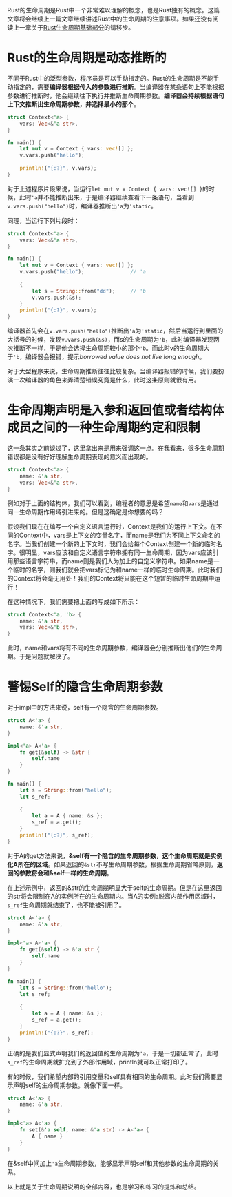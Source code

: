 Rust的生命周期是Rust中一个非常难以理解的概念，也是Rust独有的概念。这篇文章将会继续上一篇文章继续讲述Rust中的生命周期的注意事项。如果还没有阅读上一章关于[Rust生命周期基础部分](https://zhuanlan.zhihu.com/p/93193353)的请移步。

# Rust的生命周期是动态推断的

不同于Rust中的泛型参数，程序员是可以手动指定的。Rust的生命周期是不能手动指定的，需要**编译器根据传入的参数进行推断**。当编译器在某条语句上不能根据参数进行推断时，他会继续往下执行并推断生命周期参数。**编译器会持续根据语句上下文推断出生命周期参数，并选择最小的那个**。

```rust
struct Context<'a> {
    vars: Vec<&'a str>,
}

fn main() {
    let mut v = Context { vars: vec![] };
    v.vars.push("hello");
    
    println!("{:?}", v.vars);
}
```

对于上述程序片段来说，当运行`let mut v = Context { vars: vec![] }`的时候，此时`'a`并不能推断出来，于是编译器继续查看下一条语句，当看到`v.vars.push("hello")`时，编译器推断出`'a`为`'static`。

同理，当运行下列片段时：

```rust
struct Context<'a> {
    vars: Vec<&'a str>,
}

fn main() {
    let mut v = Context { vars: vec![] };
    v.vars.push("hello");               // 'a
    
    {
        let s = String::from("dd");     // 'b
        v.vars.push(&s);
    }
    println!("{:?}", v.vars);
}
```

编译器首先会在`v.vars.push("hello")`推断出`'a`为`'static`，然后当运行到里面的大括号的时候，发现`v.vars.push(&s)`，而s的生命周期为`'b`，此时编译器发现两次推断不一样，于是他会选择生命周期较小的那个`'b`。而此时v的生命周期大于`'b`，编译器会报错，提示*borrowed value does not live long enough*。

对于大型程序来说，生命周期推断往往比较复杂。当编译器报错的时候，我们要扮演一次编译器的角色来弄清楚错误究竟是什么，此时这条原则就很有用。

# 生命周期声明是入参和返回值或者结构体成员之间的一种生命周期约定和限制

这一条其实之前谈过了，这里拿出来是用来强调这一点。在我看来，很多生命周期错误都是没有好好理解生命周期表现的意义而出现的。

```rust
struct Context<'a> {
    name: &'a str,
    vars: Vec<&'a str>,
}
```

例如对于上面的结构体，我们可以看到，编程者的意思是希望`name`和`vars`是通过同一生命周期作用域引进来的。但是这确定是你想要的吗？

假设我们现在在编写一个自定义语言运行时，Context是我们的运行上下文。在不同的Context中，vars是上下文的变量名字，而name是我们为不同上下文命名的名字。当我们创建一个新的上下文时，我们会给每个Context创建一个新的临时名字。很明显，vars应该和自定义语言字符串拥有同一生命周期，因为vars应该引用那些语言字符串，而name则是我们人为加上的自定义字符串。如果name是一个临时的名字，则我们就会把vars标记为和name一样的临时生命周期。此时我们的Context将会毫无用处！我们的Context将只能在这个短暂的临时生命周期中运行！

在这种情况下，我们需要把上面的写成如下所示：

```rust
struct Context<'a, 'b> {
    name: &'a str,
    vars: Vec<&'b str>,
}
```

此时，name和vars将有不同的生命周期参数，编译器会分别推断出他们的生命周期。于是问题就解决了。

# 警惕Self的隐含生命周期参数

对于impl中的方法来说，self有一个隐含的生命周期参数。

```rust
struct A<'a> {
    name: &'a str,
}

impl<'a> A<'a> {
    fn get(&self) -> &str {
        self.name
    }
}

fn main() {
    let s = String::from("hello");
    let s_ref;
    
    {
        let a = A { name: &s };
        s_ref = a.get();
    }
    println!("{:?}", s_ref);
}
```

对于A的get方法来说，**&self有一个隐含的生命周期参数，这个生命周期就是实例化A所在的区域**。如果返回的`&str`不写生命周期参数，根据生命周期省略原则，**返回的参数将会和&self一样的生命周期**。

在上述示例中，返回的&str的生命周期明显大于self的生命周期。但是在这里返回的str将会限制在A的实例所在的生命周期内。当A的实例`a`脱离内部作用区域时，`s_ref`生命周期就结束了，也不能被引用了。

```rust
struct A<'a> {
    name: &'a str,
}

impl<'a> A<'a> {
    fn get(&self) -> &'a str {
        self.name
    }
}

fn main() {
    let s = String::from("hello");
    let s_ref;
    
    {
        let a = A { name: &s };
        s_ref = a.get();
    }
    println!("{:?}", s_ref);
}
```

正确的是我们显式声明我们的返回值的生命周期为`'a`，于是一切都正常了，此时`s_ref`的生命周期就扩充到了外部作用域，println就可以正常打印了。

有的时候，我们希望内部的引用变量和self具有相同的生命周期。此时我们需要显示声明self的生命周期参数。就像下面一样。

```rust
struct A<'a> {
    name: &'a str,
}

impl<'a> A<'a> {
    fn set(&'a self, name: &'a str) -> A<'a> {
        A { name }
    }
}
```

在&self中间加上`'a`生命周期参数，能够显示声明self和其他参数的生命周期的关系。

以上就是关于生命周期说明的全部内容，也是学习和练习的提炼和总结。